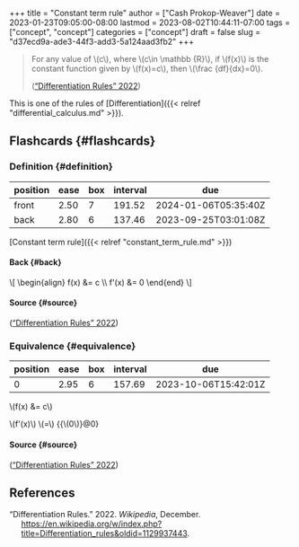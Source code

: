 +++
title = "Constant term rule"
author = ["Cash Prokop-Weaver"]
date = 2023-01-23T09:05:00-08:00
lastmod = 2023-08-02T10:44:11-07:00
tags = ["concept", "concept"]
categories = ["concept"]
draft = false
slug = "d37ecd9a-ade3-44f3-add3-5a124aad3fb2"
+++

> For any value of \\(c\\), where \\(c\in \mathbb {R}\\), if \\(f(x)\\) is the constant function given by \\(f(x)=c\\), then \\(\frac {df}{dx}=0\\).
>
> (<a href="#citeproc_bib_item_1">“Differentiation Rules” 2022</a>)

This is one of the rules of [Differentiation]({{< relref "differential_calculus.md" >}}).


## Flashcards {#flashcards}


### Definition {#definition}

| position | ease | box | interval | due                  |
|----------|------|-----|----------|----------------------|
| front    | 2.50 | 7   | 191.52   | 2024-01-06T05:35:40Z |
| back     | 2.80 | 6   | 137.46   | 2023-09-25T03:01:08Z |

[Constant term rule]({{< relref "constant_term_rule.md" >}})


#### Back {#back}

\\[
\begin{align}
f(x) &= c \\\\
f'(x) &= 0
\end{end}
\\]


#### Source {#source}

(<a href="#citeproc_bib_item_1">“Differentiation Rules” 2022</a>)


### Equivalence {#equivalence}

| position | ease | box | interval | due                  |
|----------|------|-----|----------|----------------------|
| 0        | 2.95 | 6   | 157.69   | 2023-10-06T15:42:01Z |

\\(f(x) &= c\\)

\\(f'(x)\\) \\(=\\) {{\\(0\\)}@0}


#### Source {#source}

(<a href="#citeproc_bib_item_1">“Differentiation Rules” 2022</a>)

## References

<style>.csl-entry{text-indent: -1.5em; margin-left: 1.5em;}</style><div class="csl-bib-body">
  <div class="csl-entry"><a id="citeproc_bib_item_1"></a>“Differentiation Rules.” 2022. <i>Wikipedia</i>, December. <a href="https://en.wikipedia.org/w/index.php?title=Differentiation_rules&oldid=1129937443">https://en.wikipedia.org/w/index.php?title=Differentiation_rules&#38;oldid=1129937443</a>.</div>
</div>
